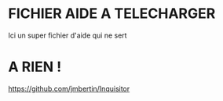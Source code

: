 # FICHIER AIDE A TELECHARGER

Ici un super fichier d'aide qui ne sert

# A RIEN !
https://github.com/jmbertin/Inquisitor